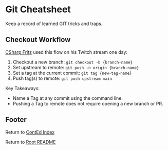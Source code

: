 # Git Cheatsheet

Keep a record of learned GIT tricks and traps.

## Checkout Workflow

[CSharp Fritz](https://twitch.tv/csharpfritz) used this flow on his Twitch stream one day:

1. Checkout a new branch: `git checkout -b {branch-name}`
1. Set upstream to remote: `git push -n origin {branch-name}`
1. Set a tag at the current commit: `git tag {new-tag-name}`
1. Push tag(s) to remote: `git push upstream main`

Key Takeaways:

- Name a Tag at any commit using the command line.
- Pushing a Tag to remote does not require opening a new branch or PR.

## Footer

Return to [ContEd Index](../conted-index.md)

Return to [Root README](../../README.md)
